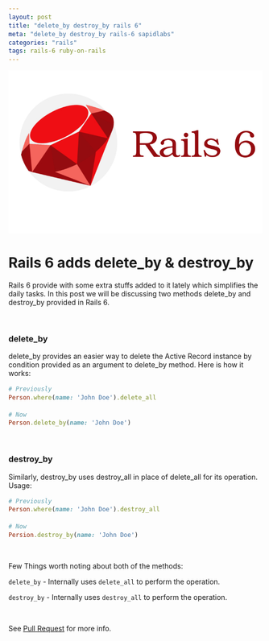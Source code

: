 ```yaml
---
layout: post
title: "delete_by destroy_by rails 6"
meta: "delete_by destroy_by rails-6 sapidlabs"
categories: "rails"
tags: rails-6 ruby-on-rails
---
```


![Rails 6 Tutorials - SapidLabs][rails]

# Rails 6 adds delete_by &amp; destroy_by

Rails 6 provide with some extra stuffs added to it lately which simplifies the daily tasks. In this post we will be discussing two methods delete_by and destroy_by provided in Rails 6.

<br />

### delete_by
delete_by provides an easier way to delete the Active Record instance by condition provided as an argument to delete_by method.
Here is how it works:

```ruby
# Previously
Person.where(name: 'John Doe').delete_all

# Now
Person.delete_by(name: 'John Doe')
```
<br />


### destroy_by
Similarly, destroy_by uses destroy_all in place of delete_all for its operation.
Usage:

```ruby
# Previously
Person.where(name: 'John Doe').destroy_all

# Now
Persion.destroy_by(name: 'John Doe')
```
<br />

Few Things worth noting about both of the methods:

`delete_by` - Internally uses `delete_all` to perform the operation.

`destroy_by` - Internally uses `destroy_all` to perform the operation.

<br />

See [Pull Request](https://github.com/rails/rails/pull/35316) for more info.

[rails]: /assets/images/shared/rails-6.jpg

